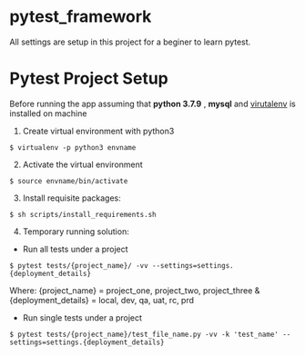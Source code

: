 # pytest_framework
All settings are setup in this project for a beginer to learn pytest.

# Pytest Project Setup

Before running the app assuming that **python 3.7.9** , **mysql** and [virutalenv](http://python-guide-pt-br.readthedocs.io/en/latest/dev/virtualenvs/) is installed on machine

1. Create virtual environment with python3
```shell
$ virtualenv -p python3 envname
```
2. Activate the virtual environment
```shell
$ source envname/bin/activate
```
3. Install requisite packages:
```shell
$ sh scripts/install_requirements.sh
```

4. Temporary running solution:
- Run all tests under a project
```shell
$ pytest tests/{project_name}/ -vv --settings=settings.{deployment_details}
```
Where:
{project_name} = project_one, project_two, project_three & 
{deployment_details} = local, dev, qa, uat, rc, prd

- Run single tests under a project
```shell
$ pytest tests/{project_name}/test_file_name.py -vv -k 'test_name' --settings=settings.{deployment_details}
```
